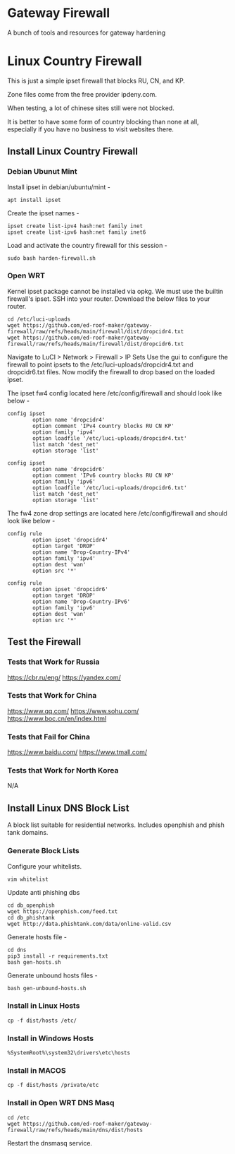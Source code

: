 # Gateway Firewall
A bunch of tools and resources for gateway hardening


# Linux Country Firewall
This is just a simple ipset firewall that blocks RU, CN, and KP.

Zone files come from the free provider ipdeny.com.

When testing, a lot of chinese sites still were not blocked.

It is better to have some form of country blocking than none at all, especially if you have no business to visit websites there.

## Install Linux Country Firewall
### Debian Ubunut Mint
Install ipset in debian/ubuntu/mint -
```
apt install ipset
```
Create the ipset names -
```
ipset create list-ipv4 hash:net family inet
ipset create list-ipv6 hash:net family inet6
```
Load and activate the country firewall for this session -
```
sudo bash harden-firewall.sh
```
### Open WRT
Kernel ipset package cannot be installed via opkg.
We must use the builtin firewall's ipset.
SSH into your router.
Download the below files to your router.
```
cd /etc/luci-uploads
wget https://github.com/ed-roof-maker/gateway-firewall/raw/refs/heads/main/firewall/dist/dropcidr4.txt
wget https://github.com/ed-roof-maker/gateway-firewall/raw/refs/heads/main/firewall/dist/dropcidr6.txt
```
Navigate to LuCI > Network > Firewall > IP Sets
Use the gui to configure the firewall to point ipsets to the /etc/luci-uploads/dropcidr4.txt and dropcidr6.txt files.
Now modify the firewall to drop based on the loaded ipset.

The ipset fw4 config located here /etc/config/firewall and should look like below -
```
config ipset                                             
        option name 'dropcidr4'                          
        option comment 'IPv4 country blocks RU CN KP'    
        option family 'ipv4'                             
        option loadfile '/etc/luci-uploads/dropcidr4.txt'
        list match 'dest_net'                            
        option storage 'list'                            
                                                         
config ipset                                             
        option name 'dropcidr6'                          
        option comment 'IPv6 country blocks RU CN KP'    
        option family 'ipv6'                             
        option loadfile '/etc/luci-uploads/dropcidr6.txt'
        list match 'dest_net'                            
        option storage 'list' 
```

The fw4 zone drop settings are located here /etc/config/firewall and should look like below -
```
config rule                                              
        option ipset 'dropcidr4'                         
        option target 'DROP'                             
        option name 'Drop-Country-IPv4'                  
        option family 'ipv4'                             
        option dest 'wan'                                
        option src '*'                                   
                                                         
config rule                                              
        option ipset 'dropcidr6'                         
        option target 'DROP'                             
        option name 'Drop-Country-IPv6'                  
        option family 'ipv6'                             
        option dest 'wan'                                
        option src '*'                                   
```
## Test the Firewall
### Tests that Work for Russia
https://cbr.ru/eng/
https://yandex.com/
### Tests that Work for China
https://www.qq.com/
https://www.sohu.com/
https://www.boc.cn/en/index.html
### Tests that Fail for China
https://www.baidu.com/
https://www.tmall.com/
### Tests that Work for North Korea
N/A

## Install Linux DNS Block List
A block list suitable for residential networks.
Includes openphish and phish tank domains.
### Generate Block Lists
Configure your whitelists.
```
vim whitelist
```

Update anti phishing dbs
```
cd db_openphish
wget https://openphish.com/feed.txt
cd db_phishtank
wget http://data.phishtank.com/data/online-valid.csv
```

Generate hosts file -
```
cd dns
pip3 install -r requirements.txt
bash gen-hosts.sh
```

Generate unbound hosts files -
```
bash gen-unbound-hosts.sh
```
### Install in Linux Hosts
```
cp -f dist/hosts /etc/
```
### Install in Windows Hosts
```
%SystemRoot%\system32\drivers\etc\hosts
```

### Install in MACOS
```
cp -f dist/hosts /private/etc
```

### Install in Open WRT DNS Masq
```
cd /etc
wget https://github.com/ed-roof-maker/gateway-firewall/raw/refs/heads/main/dns/dist/hosts
```

Restart the dnsmasq service.


